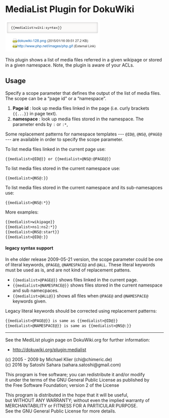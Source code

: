 # MediaList Plugin for DokuWiki

![example](https://github.com/ssahara/dokuwiki-plugin-medialist/raw/master/sample1.png)

This plugin shows a list of media files referred in a given wikipage or 
stored in a given namespace.
Note, the plugin is aware of your ACLs.

## Usage

Specify a scope parameter that defines the output of the list of media files. The scope can be a “page id” or a “namespace”. 

  1. **Page id** : look up media files linked in the page (i.e. curly brackets `{{...}}` in page text).
  2. **namespace** : look up media files stored in the namespace. The parameter ends by `:` or `:*`, 

Some replacement patterns for namespace templates --- `@ID@`, `@NS@`, `@PAGE@` --- are available 
in order to specify the scope parameter.


To list media files linked in the current page use:

    {{medialist>@ID@}} or {{medialist>@NS@:@PAGE@}}

To list media files stored in the current namespace use:

    {{medialist>@NS@:}}

To list media files stored in the current namespace and its sub-namesapces use:

    {{medialist>@NS@:*}}

More examples:

    {{medialist>wikipage}}
    {{medialist>ns1:ns2:*}}
    {{medialist>@NS@:start}}
    {{medialist>@ID@:}}

#### legacy syntax support

In ehe older release 2009-05-21 version, the scope parameter could be one of literal keywords, `@PAGE@`, `@NAMESPACE@` and `@ALL`. 
These literal keywords must be used as is, and are not kind of replacement pattens.

* `{{medialist>@PAGE@}}` shows files linked in the current page.
* `{{medialist>@NAMESPACE@}}` shows files stored in the current namespace and sub namecpaces.
* `{{medialist>@ALL@}}` shows all files when `@PAGE@` and `@NAMESPACE@` keywords given.

Legacy literal keywords should be corrected using replacement patterns:

    {{medialist>@PAGE@}} is same as {{medialist>@ID@}} 
    {{medialist>@NAMESPACE@}} is same as {{medialist>@NS@:}} 


----

See the MediList plugin page on DokuWiki.org for further information:

  * http://dokuwiki.org/plugin:medialist

(c) 2005 - 2009 by Michael Klier (chi@chimeric\.de)  
(c) 2016        by Satoshi Sahara (sahara\.satoshi@gmail\.com)  

This program is free software; you can redistribute it and/or modify  
it under the terms of the GNU General Public License as published by  
the Free Software Foundation; version 2 of the License

This program is distributed in the hope that it will be useful,  
but WITHOUT ANY WARRANTY; without even the implied warranty of  
MERCHANTABILITY or FITNESS FOR A PARTICULAR PURPOSE.  
See the GNU General Public License for more details.

